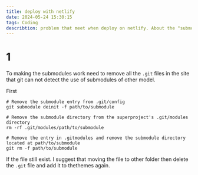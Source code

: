 ```yaml
---
title: deploy with netlify
date: 2024-05-24 15:30:15
tags: Coding
describtion: problem that meet when deploy on netlify. About the "submodules"
---
```


# 1
To making the submodules work need to remove all the `.git` files in the site that git can not detect the use of submodules of other model.


First
```
# Remove the submodule entry from .git/config
git submodule deinit -f path/to/submodule

# Remove the submodule directory from the superproject's .git/modules directory
rm -rf .git/modules/path/to/submodule

# Remove the entry in .gitmodules and remove the submodule directory located at path/to/submodule
git rm -f path/to/submodule
```

If the file still exist. I suggest that moving the file to other folder then delete the `.git` file and add it to thethemes again.
